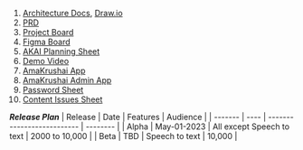 1. [Architecture Docs](https://github.com/AmakrushAI/docs), [Draw.io](https://app.diagrams.net/#G1K0xZ0Xqh4ucGswbhUwTwDsr8E4OEiAYv)
2. [PRD](https://docs.google.com/document/d/1P0GUQh8N_plsMekLbiszqa6L2EoTkuWjrEU8GVtJqCA/edit#heading=h.v3xedz9xq8nq)
3. [Project Board](https://github.com/orgs/AmakrushAI/projects/1)
4. [Figma Board](https://www.figma.com/file/ZwFg8Dy2LkPIG2xwwuK0qH/AmaKrushi-AI?node-id=0-1&t=Ehjw9RUnT8yb3esu-0)
5. [AKAI Planning Sheet](https://docs.google.com/spreadsheets/d/1C-AsJ-WcYww2avlTblhBEbgiDGw9RyQmQSfCsVEvLJs/edit#gid=1863624664)
6. [Demo Video](https://www.linkedin.com/posts/uvijay_samagrax-chatgpt-bhashini-activity-7048989932345778176-ek42?utm_source=share&utm_medium=member_desktop)
7. [AmaKrushai App](https://app-amakrushi.vercel.app/)
8. [AmaKrushai Admin App](https://admin-console-two.vercel.app/#/login)
9. [Password Sheet](https://docs.google.com/spreadsheets/d/1Fdm74h1TT684gDfyUX-PEKpDmaEUuCLv0HQDvccsHR8/edit#gid=0)
10. [Content Issues Sheet](https://docs.google.com/spreadsheets/d/1d17vUmvoHme6GdbDjkD-tNiFwMrJAHGUATkXZRRGCiQ/edit#gid=0)


***Release Plan***
| Release | Date        |        Features             | Audience |
| ------- | ----        | --------------------------  | -------- |
| Alpha   | May-01-2023 | All except Speech to text   | 2000 to 10,000 | 
| Beta    | TBD         | Speech to text              | 10,000         |

